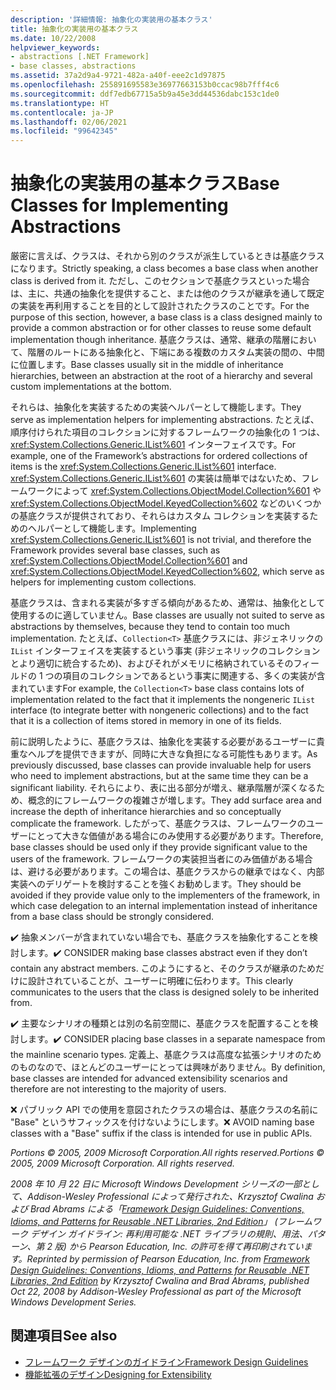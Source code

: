 ```yaml
---
description: '詳細情報: 抽象化の実装用の基本クラス'
title: 抽象化の実装用の基本クラス
ms.date: 10/22/2008
helpviewer_keywords:
- abstractions [.NET Framework]
- base classes, abstractions
ms.assetid: 37a2d9a4-9721-482a-a40f-eee2c1d97875
ms.openlocfilehash: 255891695583e36977663153b0ccac98b7fff4c6
ms.sourcegitcommit: ddf7edb67715a5b9a45e3dd44536dabc153c1de0
ms.translationtype: HT
ms.contentlocale: ja-JP
ms.lasthandoff: 02/06/2021
ms.locfileid: "99642345"
---
```

# <a name="base-classes-for-implementing-abstractions"></a><span data-ttu-id="bd626-103">抽象化の実装用の基本クラス</span><span class="sxs-lookup"><span data-stu-id="bd626-103">Base Classes for Implementing Abstractions</span></span>

<span data-ttu-id="bd626-104">厳密に言えば、クラスは、それから別のクラスが派生しているときは基底クラスになります。</span><span class="sxs-lookup"><span data-stu-id="bd626-104">Strictly speaking, a class becomes a base class when another class is derived from it.</span></span> <span data-ttu-id="bd626-105">ただし、このセクションで基底クラスといった場合は、主に、共通の抽象化を提供すること、または他のクラスが継承を通して既定の実装を再利用することを目的として設計されたクラスのことです。</span><span class="sxs-lookup"><span data-stu-id="bd626-105">For the purpose of this section, however, a base class is a class designed mainly to provide a common abstraction or for other classes to reuse some default implementation though inheritance.</span></span> <span data-ttu-id="bd626-106">基底クラスは、通常、継承の階層において、階層のルートにある抽象化と、下端にある複数のカスタム実装の間の、中間に位置します。</span><span class="sxs-lookup"><span data-stu-id="bd626-106">Base classes usually sit in the middle of inheritance hierarchies, between an abstraction at the root of a hierarchy and several custom implementations at the bottom.</span></span>

 <span data-ttu-id="bd626-107">それらは、抽象化を実装するための実装ヘルパーとして機能します。</span><span class="sxs-lookup"><span data-stu-id="bd626-107">They serve as implementation helpers for implementing abstractions.</span></span> <span data-ttu-id="bd626-108">たとえば、順序付けられた項目のコレクションに対するフレームワークの抽象化の 1 つは、<xref:System.Collections.Generic.IList%601> インターフェイスです。</span><span class="sxs-lookup"><span data-stu-id="bd626-108">For example, one of the Framework’s abstractions for ordered collections of items is the <xref:System.Collections.Generic.IList%601> interface.</span></span> <span data-ttu-id="bd626-109"><xref:System.Collections.Generic.IList%601> の実装は簡単ではないため、フレームワークによって <xref:System.Collections.ObjectModel.Collection%601> や <xref:System.Collections.ObjectModel.KeyedCollection%602> などのいくつかの基底クラスが提供されており、それらはカスタム コレクションを実装するためのヘルパーとして機能します。</span><span class="sxs-lookup"><span data-stu-id="bd626-109">Implementing <xref:System.Collections.Generic.IList%601> is not trivial, and therefore the Framework provides several base classes, such as <xref:System.Collections.ObjectModel.Collection%601> and <xref:System.Collections.ObjectModel.KeyedCollection%602>, which serve as helpers for implementing custom collections.</span></span>

 <span data-ttu-id="bd626-110">基底クラスは、含まれる実装が多すぎる傾向があるため、通常は、抽象化として使用するのに適していません。</span><span class="sxs-lookup"><span data-stu-id="bd626-110">Base classes are usually not suited to serve as abstractions by themselves, because they tend to contain too much implementation.</span></span> <span data-ttu-id="bd626-111">たとえば、`Collection<T>` 基底クラスには、非ジェネリックの `IList` インターフェイスを実装するという事実 (非ジェネリックのコレクションとより適切に統合するため)、およびそれがメモリに格納されているそのフィールドの 1 つの項目のコレクションであるという事実に関連する、多くの実装が含まれています</span><span class="sxs-lookup"><span data-stu-id="bd626-111">For example, the `Collection<T>` base class contains lots of implementation related to the fact that it implements the nongeneric `IList` interface (to integrate better with nongeneric collections) and to the fact that it is a collection of items stored in memory in one of its fields.</span></span>

 <span data-ttu-id="bd626-112">前に説明したように、基底クラスは、抽象化を実装する必要があるユーザーに貴重なヘルプを提供できますが、同時に大きな負担になる可能性もあります。</span><span class="sxs-lookup"><span data-stu-id="bd626-112">As previously discussed, base classes can provide invaluable help for users who need to implement abstractions, but at the same time they can be a significant liability.</span></span> <span data-ttu-id="bd626-113">それらにより、表に出る部分が増え、継承階層が深くなるため、概念的にフレームワークの複雑さが増します。</span><span class="sxs-lookup"><span data-stu-id="bd626-113">They add surface area and increase the depth of inheritance hierarchies and so conceptually complicate the framework.</span></span> <span data-ttu-id="bd626-114">したがって、基底クラスは、フレームワークのユーザーにとって大きな価値がある場合にのみ使用する必要があります。</span><span class="sxs-lookup"><span data-stu-id="bd626-114">Therefore, base classes should be used only if they provide significant value to the users of the framework.</span></span> <span data-ttu-id="bd626-115">フレームワークの実装担当者にのみ価値がある場合は、避ける必要があります。この場合は、基底クラスからの継承ではなく、内部実装へのデリゲートを検討することを強くお勧めします。</span><span class="sxs-lookup"><span data-stu-id="bd626-115">They should be avoided if they provide value only to the implementers of the framework, in which case delegation to an internal implementation instead of inheritance from a base class should be strongly considered.</span></span>

 <span data-ttu-id="bd626-116">✔️ 抽象メンバーが含まれていない場合でも、基底クラスを抽象化することを検討します。</span><span class="sxs-lookup"><span data-stu-id="bd626-116">✔️ CONSIDER making base classes abstract even if they don’t contain any abstract members.</span></span> <span data-ttu-id="bd626-117">このようにすると、そのクラスが継承のためだけに設計されていることが、ユーザーに明確に伝わります。</span><span class="sxs-lookup"><span data-stu-id="bd626-117">This clearly communicates to the users that the class is designed solely to be inherited from.</span></span>

 <span data-ttu-id="bd626-118">✔️ 主要なシナリオの種類とは別の名前空間に、基底クラスを配置することを検討します。</span><span class="sxs-lookup"><span data-stu-id="bd626-118">✔️ CONSIDER placing base classes in a separate namespace from the mainline scenario types.</span></span> <span data-ttu-id="bd626-119">定義上、基底クラスは高度な拡張シナリオのためのものなので、ほとんどのユーザーにとっては興味がありません。</span><span class="sxs-lookup"><span data-stu-id="bd626-119">By definition, base classes are intended for advanced extensibility scenarios and therefore are not interesting to the majority of users.</span></span>

 <span data-ttu-id="bd626-120">❌ パブリック API での使用を意図されたクラスの場合は、基底クラスの名前に "Base" というサフィックスを付けないようにします。</span><span class="sxs-lookup"><span data-stu-id="bd626-120">❌ AVOID naming base classes with a "Base" suffix if the class is intended for use in public APIs.</span></span>

 <span data-ttu-id="bd626-121">*Portions © 2005, 2009 Microsoft Corporation.All rights reserved.*</span><span class="sxs-lookup"><span data-stu-id="bd626-121">*Portions © 2005, 2009 Microsoft Corporation. All rights reserved.*</span></span>

 <span data-ttu-id="bd626-122">*2008 年 10 月 22 日に Microsoft Windows Development シリーズの一部として、Addison-Wesley Professional によって発行された、Krzysztof Cwalina および Brad Abrams による「[Framework Design Guidelines: Conventions, Idioms, and Patterns for Reusable .NET Libraries, 2nd Edition](https://www.informit.com/store/framework-design-guidelines-conventions-idioms-and-9780321545619)」 (フレームワーク デザイン ガイドライン: 再利用可能な .NET ライブラリの規則、用法、パターン、第 2 版) から Pearson Education, Inc. の許可を得て再印刷されています。*</span><span class="sxs-lookup"><span data-stu-id="bd626-122">*Reprinted by permission of Pearson Education, Inc. from [Framework Design Guidelines: Conventions, Idioms, and Patterns for Reusable .NET Libraries, 2nd Edition](https://www.informit.com/store/framework-design-guidelines-conventions-idioms-and-9780321545619) by Krzysztof Cwalina and Brad Abrams, published Oct 22, 2008 by Addison-Wesley Professional as part of the Microsoft Windows Development Series.*</span></span>

## <a name="see-also"></a><span data-ttu-id="bd626-123">関連項目</span><span class="sxs-lookup"><span data-stu-id="bd626-123">See also</span></span>

- [<span data-ttu-id="bd626-124">フレームワーク デザインのガイドライン</span><span class="sxs-lookup"><span data-stu-id="bd626-124">Framework Design Guidelines</span></span>](index.md)
- [<span data-ttu-id="bd626-125">機能拡張のデザイン</span><span class="sxs-lookup"><span data-stu-id="bd626-125">Designing for Extensibility</span></span>](designing-for-extensibility.md)
